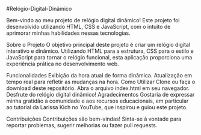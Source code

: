 #Relógio-Digital-Dinâmico

Bem-vindo ao meu projeto de relógio digital dinâmico! Este projeto foi desenvolvido utilizando HTML, CSS e JavaScript, com o intuito de aprimorar minhas habilidades nessas tecnologias.

Sobre o Projeto
O objetivo principal deste projeto é criar um relógio digital interativo e dinâmico. Utilizando HTML para a estrutura, CSS para o estilo e JavaScript para tornar o relógio funcional, esta aplicação proporciona uma experiência prática no desenvolvimento web.

Funcionalidades
Exibição da hora atual de forma dinâmica.
Atualização em tempo real para refletir as mudanças na hora.
Como Utilizar
Clone ou faça o download deste repositório.
Abra o arquivo index.html em seu navegador.
Desfrute do relógio digital dinâmico!
Agradecimentos
Gostaria de expressar minha gratidão à comunidade e aos recursos educacionais, em particular ao tutorial da Larissa Kich no YouTube, que inspirou e guiou este projeto.

Contribuições
Contribuições são bem-vindas! Sinta-se à vontade para reportar problemas, sugerir melhorias ou fazer pull requests.

